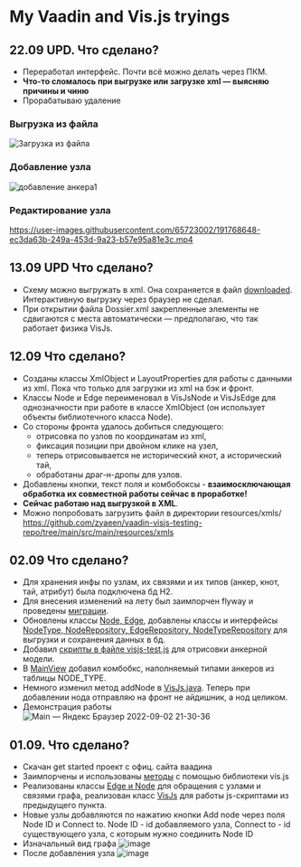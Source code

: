# My Vaadin and Vis.js tryings 


## 22.09 UPD. Что сделано?
* Переработал интерфейс. Почти всё можно делать через ПКМ.
* **Что-то сломалось при выгрузке или загрузке xml — выясняю причины и чиню**
* Прорабатываю удаление

### Выгрузка из файла
![Загрузка из файла](https://user-images.githubusercontent.com/65723002/191767541-21b6c972-80ae-4358-85ce-4dd8b05f96d3.gif)

### Добавление узла
![добавление анкера1](https://user-images.githubusercontent.com/65723002/191767714-a6e51ce7-2712-4305-a527-6c735d306a14.gif)

### Редактирование узла
https://user-images.githubusercontent.com/65723002/191768648-ec3da63b-249a-453d-9a23-b57e95a81e3c.mp4


## 13.09 UPD Что сделано? 
* Схему можно выгружать в xml. Она сохраняется в файл [downloaded](https://github.com/zyaeen/vaadin-visjs-testing-repo/tree/main/src/main/resources/xmls). Интерактивную выгрузку через браузер не сделал.
* При открытии файла Dossier.xml закрепленные элементы не сдвигаются с места автоматически — предполагаю, что так работает физика VisJs.

## 12.09 Что сделано? 
* Созданы классы XmlObject и LayoutProperties для работы с данными из xml. Пока что только для загрузки из xml на бэк и фронт. 
* Классы Node и Edge переименовал в VisJsNode и VisJsEdge для однозначности при работе в классе XmlObject (он использует объекты библиотечного класса Node).
* Со стороны фронта удалось добиться следующего:
    * отрисовка по узлов по координатам из xml,
    * фиксация позиции при двойном клике на узел,
    * теперь отрисовывается не исторический кнот, а исторический тай,
    * обработаны драг-н-дропы для узлов.
* Добавлены кнопки, текст поля и комбобоксы - **взаимосключающая обработка их совместной работы сейчас в проработке!**
* **Сейчас работаю над выгрузкой в XML**.
* Можно попробовать загрузить файл в директории resources/xmls/ https://github.com/zyaeen/vaadin-visjs-testing-repo/tree/main/src/main/resources/xmls

## 02.09 Что сделано? 
* Для хранения инфы по узлам, их связями и их типов (анкер, кнот, тай, атрибут) была подключена бд H2. 
* Для внесения изменений на лету был заимпорчен flyway и проведены [миграции](https://github.com/zyaeen/vaadin-visjs-testing-repo/tree/main/src/main/resources/db/migration).
* Обновлены классы [Node, Edge](https://github.com/zyaeen/vaadin-visjs-testing-repo/tree/main/src/main/java/com/example/application/network), добавлены классы и интерфейсы [NodeType, NodeRepository, EdgeRepository, NodeTypeRepository](https://github.com/zyaeen/vaadin-visjs-testing-repo/tree/main/src/main/java/com/example/application/network) для выгрузки и сохранения данных в бд.
* Добавил [скрипты в файле visjs-test.js](https://github.com/zyaeen/vaadin-visjs-testing-repo/blob/main/frontend/visjs-test.js) для отрисовки анкерной модели.
* В [MainView](https://github.com/zyaeen/vaadin-visjs-testing-repo/blob/main/src/main/java/com/example/application/views/main/MainView.java) добавил комбобкс, наполняемый типами анкеров из таблицы NODE_TYPE.
* Немного изменил метод addNode в [VisJs.java](https://github.com/zyaeen/vaadin-visjs-testing-repo/blob/main/src/main/java/com/example/application/views/main/VisJs.java). Теперь при добавлении нода отправляю на фронт не айдишник, а нод целиком.
* Демонстрация работы ![Main — Яндекс Браузер 2022-09-02 21-30-36](https://user-images.githubusercontent.com/65723002/188217072-c2c60062-ef23-4c97-97c5-52d72abaeb50.gif)



## 01.09. Что сделано?
* Скачан get started проект с офиц. сайта ваадина
* Заимпорчены и использованы [методы](https://github.com/zyaeen/vaadin-visjs-testing-repo/blob/main/frontend/visjs-test.js) с помощью библиотеки vis.js 
* Реализованы классы [Edge и Node](https://github.com/zyaeen/vaadin-visjs-testing-repo/tree/main/src/main/java/com/example/application/network) для обращения с узлами и связями графа, реализован класс [VisJs](https://github.com/zyaeen/vaadin-visjs-testing-repo/blob/main/src/main/java/com/example/application/views/main/VisJs.java) для работы js-скриптами из предыдущего пункта.
* Новые узлы добавляются по нажатию кнопки Add node через поля Node ID и Connect to. Node ID - id добавляемого узла, Connect to - id существующего узла, с которым нужно соединить Node ID
* Изначальный вид графа ![image](https://user-images.githubusercontent.com/65723002/187778047-2278539a-46d8-4e8a-9f3c-15147f28d3e3.png)
* После добавления узла ![image](https://user-images.githubusercontent.com/65723002/187778426-2c434351-7093-4798-85f5-7e8d13d54fdc.png)
